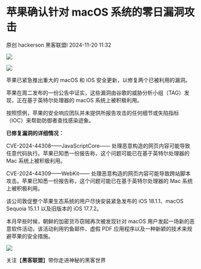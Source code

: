#  苹果确认针对 macOS 系统的零日漏洞攻击   
原创 hackerson  黑客联盟l   2024-11-20 11:32  
  
![](https://mmbiz.qpic.cn/mmbiz_gif/Ljib4So7yuWhqjlIpdACpYtdVvKD3OPyBmYA5brJN4sK34dYRQcSL3uKNsGNoib9fEN3CEGeChjIvOx8qClscs5w/640?wx_fmt=gif&wxfrom=5&wx_lazy=1&tp=webp "")  
  
![](https://mmbiz.qpic.cn/sz_mmbiz_jpg/dhzGXdxNSYu4q1XpgcGjUVvVsGI1Z88FWYPKBuFFpMm7riaUsK6S3FkFhTY3P2Fa8HjszTMVcibYm5Yj2liaAztYA/640?wx_fmt=jpeg&from=appmsg "")  
  
  
苹果已紧急推出重大的 macOS 和 iOS 安全更新，以修复两个已被利用的漏洞。  
  
  
苹果在周二发布的一份公告中证实，这些漏洞由谷歌的威胁分析小组（TAG）发现，正在基于英特尔处理器的 macOS 系统上被积极利用。  
  
  
按照惯例，苹果的安全响应团队并未提供所报告攻击的任何细节或失陷指标（IOC）来帮助防御者查找感染迹象。  
  
  
**已修复漏洞的详细情况：**  
  
  
CVE-2024-44308——JavaScriptCore—— 处理恶意构造的网页内容可能导致任意代码执行。苹果已知悉一份报告称，这个问题可能已在基于英特尔处理器的 Mac 系统上被积极利用。  
  
  
CVE-2024-44309——WebKit—— 处理恶意构造的网页内容可能导致跨站脚本攻击。苹果已知悉一份报告称，这个问题可能已在基于英特尔处理器的 Mac 系统上被积极利用。  
  
  
该公司敦促整个苹果生态系统的用户尽快安装紧急发布的 iOS 18.1.1、macOS Sequoia 15.1.1 以及旧版本的 iOS 17.7.2。  
  
  
本月早些时候，朝鲜的加密货币窃贼再次被发现针对 macOS 用户发起一场新的恶意软件活动，该活动利用钓鱼邮件、虚假 PDF 应用程序以及一种新颖的技术来规避苹果的安全措施。  
  
  
![](https://mmbiz.qpic.cn/sz_mmbiz_gif/dhzGXdxNSYu9NHeLQtcv3btw1zjO4LfzWI3eeGE0fkD9CaQEgDh4FHsKYk8iaVOjhRgGKfEbfRwZf64QibNxEmWg/640?wx_fmt=gif&wxfrom=5&wx_lazy=1&wx_co=1&tp=webp "")  
  
关注【**黑客联盟**】带你走进神秘的黑客世界  
  
  
  

